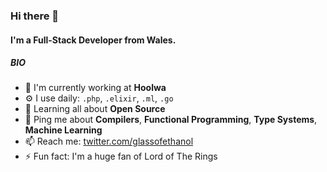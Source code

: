 ### Hi there 👋

#### I'm a Full-Stack Developer from Wales.

##### BIO

- 🏢 I'm currently working at **Hoolwa**
- ⚙️ I use daily: `.php`, `.elixir`, `.ml`, `.go`
- 🌱 Learning all about **Open Source**
- 💬 Ping me about **Compilers**,  **Functional Programming**, **Type Systems**, **Machine Learning**
- 📫 Reach me: [twitter.com/glassofethanol](https://twitter.com/glassofethanol)
- ⚡️ Fun fact: I'm a huge fan of Lord of The Rings
